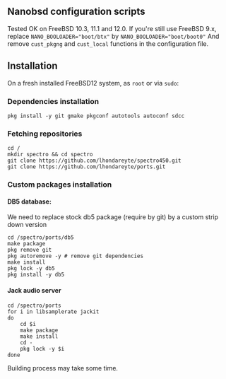 ##  Nanobsd configuration scripts

Tested OK on FreeBSD 10.3, 11.1 and 12.0. If you're still use FreeBSD 9.x, replace 
``` NANO_BOOLOADER="boot/btx" ```
by
``` NANO_BOOLOADER="boot/boot0" ```
And remove ```cust_pkgng``` and ```cust_local``` functions in the configuration file.

## Installation
On a fresh installed FreeBSD12 system, as ```root``` or via ```sudo```:

### Dependencies installation
``` 
pkg install -y git gmake pkgconf autotools autoconf sdcc 
```
### Fetching repositories
``` 
cd /
mkdir spectro && cd spectro
git clone https://github.com/lhondareyte/spectro450.git
git clone https://github.com/lhondareyte/ports.git 
```
### Custom packages installation
#### DB5 database:
We need to replace stock db5 package (require by git) by a custom strip down version
``` 
cd /spectro/ports/db5
make package
pkg remove git
pkg autoremove -y # remove git dependencies
make install 
pkg lock -y db5
pkg install -y db5 
```
#### Jack audio server
``` 
cd /spectro/ports
for i in libsamplerate jackit
do
    cd $i
    make package
    make install
    cd -
    pkg lock -y $i
done 
```
Building process may take some time.

